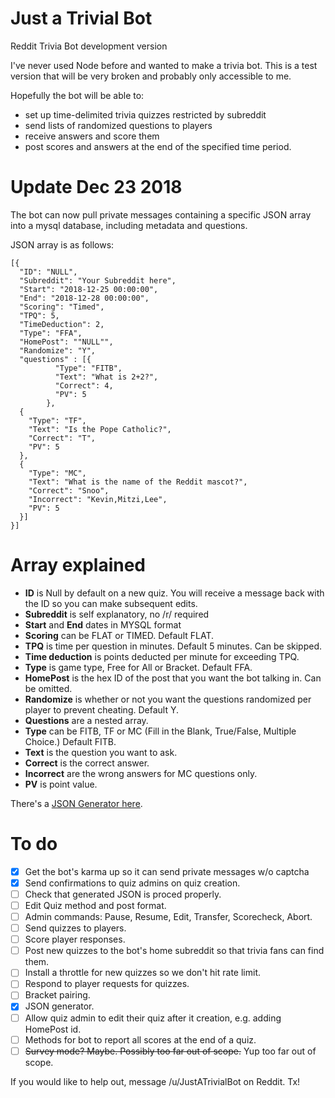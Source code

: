 # Just a Trivial Bot
Reddit Trivia Bot development version

I've never used Node before and wanted to make a trivia bot. This is a test version that will be very broken and probably only accessible to me. 

Hopefully the bot will be able to:
* set up time-delimited trivia quizzes restricted by subreddit
* send lists of randomized questions to players
* receive answers and score them
* post scores and answers at the end of the specified time period.

# Update Dec 23 2018

The bot can now pull private messages containing a specific JSON array into a mysql database, including metadata and questions.

JSON array is as follows: 

```
[{
  "ID": "NULL",
  "Subreddit": "Your Subreddit here",
  "Start": "2018-12-25 00:00:00",
  "End": "2018-12-28 00:00:00",
  "Scoring": "Timed",
  "TPQ": 5,
  "TimeDeduction": 2,
  "Type": "FFA",
  "HomePost": ""NULL"",
  "Randomize": "Y",
  "questions" : [{
          "Type": "FITB",
          "Text": "What is 2+2?",
          "Correct": 4,
          "PV": 5
        },
  {
    "Type": "TF",
    "Text": "Is the Pope Catholic?",
    "Correct": "T",
    "PV": 5
  },
  {
    "Type": "MC",
    "Text": "What is the name of the Reddit mascot?",
    "Correct": "Snoo",
    "Incorrect": "Kevin,Mitzi,Lee",
    "PV": 5
  }]
}]
```

# Array explained
* **ID** is Null by default on a new quiz. You will receive a message back with the ID so you can make subsequent edits.
* **Subreddit** is self explanatory, no /r/ required
* **Start** and **End** dates in MYSQL format
* **Scoring** can be FLAT or TIMED. Default FLAT.
* **TPQ** is time per question in minutes. Default 5 minutes. Can be skipped.
* **Time deduction** is points deducted per minute for exceeding TPQ.
* **Type** is game type, Free for All or Bracket. Default FFA.
* **HomePost** is the hex ID of the post that you want the bot talking in. Can be omitted.
* **Randomize** is whether or not you want the questions randomized per player to prevent cheating. Default Y.
* **Questions** are a nested array.
 * **Type** can be FITB, TF or MC (Fill in the Blank, True/False, Multiple Choice.) Default FITB.
 * **Text** is the question you want to ask.
 * **Correct** is the correct answer.
 * **Incorrect** are the wrong answers for MC questions only.
 * **PV** is point value.
 
 There's a [JSON Generator here](https://justatrivialbot.github.io/triviabotdevelopment/index.html).
 
 # To do
 * [X] Get the bot's karma up so it can send private messages w/o captcha
 * [X] Send confirmations to quiz admins on quiz creation.
 * [ ] Check that generated JSON is proced properly.
 * [ ] Edit Quiz method and post format.
 * [ ] Admin commands: Pause, Resume, Edit, Transfer, Scorecheck, Abort.
 * [ ] Send quizzes to players.
 * [ ] Score player responses.
 * [ ] Post new quizzes to the bot's home subreddit so that trivia fans can find them.
 * [ ] Install a throttle for new quizzes so we don't hit rate limit.
 * [ ] Respond to player requests for quizzes.
 * [ ] Bracket pairing.
 * [X] JSON generator.
 * [ ] Allow quiz admin to edit their quiz after it creation, e.g. adding HomePost id.
 * [ ] Methods for bot to report all scores at the end of a quiz.
 * [ ] ~~Survey mode? Maybe. Possibly too far out of scope.~~ Yup too far out of scope.
 
 If you would like to help out, message /u/JustATrivialBot on Reddit. Tx!
